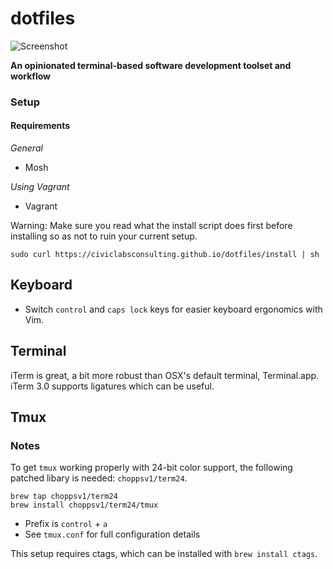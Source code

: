 # dotfiles

![Screenshot](https://raw.githubusercontent.com/civiclabsconsulting/dotfiles/master/screenshot.png)

**An opinionated terminal-based software development toolset and workflow**

### Setup

#### Requirements

*General*

* Mosh

*Using Vagrant*

* Vagrant

Warning: Make sure you read what the install script does first before installing so as not to ruin your current setup.

```
sudo curl https://civiclabsconsulting.github.io/dotfiles/install | sh
```

## Keyboard

* Switch `control` and `caps lock` keys for easier keyboard ergonomics with Vim.

## Terminal

iTerm is great, a bit more robust than OSX's default terminal, Terminal.app. iTerm 3.0 supports ligatures which can be useful.

## Tmux

### Notes

To get `tmux` working properly with 24-bit color support, the following patched libary is needed: `choppsv1/term24`.

```
brew tap choppsv1/term24
brew install choppsv1/term24/tmux
```

* Prefix is `control` + `a`
* See `tmux.conf` for full configuration details

This setup requires ctags, which can be installed with `brew install ctags`.
